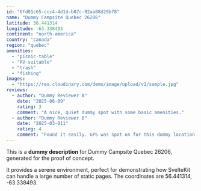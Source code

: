 ```yaml
---
id: "6fd01c65-ccc4-4d1d-b87c-92aa88d29b78"
name: "Dummy Campsite Quebec 26206"
latitude: 56.441314
longitude: -63.338493
continent: "north-america"
country: "canada"
region: "quebec"
amenities:
  - "picnic-table"
  - "RV-suitable"
  - "trash"
  - "fishing"
images:
  - "https://res.cloudinary.com/demo/image/upload/v1/sample.jpg"
reviews:
  - author: "Dummy Reviewer A"
    date: "2025-06-09"
    rating: 3
    comment: "A nice, quiet dummy spot with some basic amenities."
  - author: "Dummy Reviewer B"
    date: "2025-03-011"
    rating: 4
    comment: "Found it easily. GPS was spot on for this dummy location."
---
```


This is a **dummy description** for Dummy Campsite Quebec 26206, generated for the proof of concept.

It provides a serene environment, perfect for demonstrating how SvelteKit can handle a large number of static pages. The coordinates are 56.441314, -63.338493.
